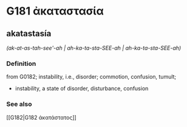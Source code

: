 # G181 ἀκαταστασία

## akatastasía

_(ak-at-as-tah-see'-ah | ah-ka-ta-sta-SEE-ah | ah-ka-ta-sta-SEE-ah)_

### Definition

from G0182; instability, i.e., disorder; commotion, confusion, tumult; 

- instability, a state of disorder, disturbance, confusion

### See also

[[G182|G182 ἀκατάστατος]]
